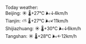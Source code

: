 Today weather:  
Beijing: ☀️   🌡️+27°C 🌬️↓4km/h  
Tianjin: ⛅️  🌡️+27°C 🌬️↙11km/h  
Shijiazhuang: ☀️   🌡️+30°C 🌬️↓6km/h  
Tangshan: ☀️   🌡️+28°C 🌬️←12km/h  
